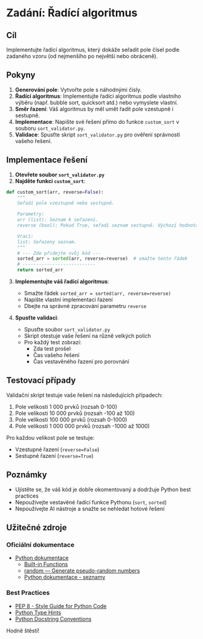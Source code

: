 # Zadání: Řadící algoritmus

## Cíl

Implementujte řadící algoritmus, který dokáže seřadit pole čísel podle zadaného vzoru (od nejmenšího po největší nebo obráceně).

## Pokyny

1. **Generování pole**: Vytvořte pole s náhodnými čísly.
2. **Řadící algoritmus**: Implementujte řadící algoritmus podle vlastního výběru (např. bubble sort, quicksort atd.) nebo vymyslete vlastní.
3. **Směr řazení**: Váš algoritmus by měl umět řadit pole vzestupně i sestupně.
4. **Implementace**: Napište své řešení přímo do funkce `custom_sort` v souboru `sort_validator.py`.
5. **Validace**: Spusťte skript `sort_validator.py` pro ověření správnosti vašeho řešení.

## Implementace řešení

1. **Otevřete soubor `sort_validator.py`**
2. **Najděte funkci `custom_sort`**:

```python
def custom_sort(arr, reverse=False):
    """
    Seřadí pole vzestupně nebo sestupně.

    Parametry:
    arr (list): Seznam k seřazení.
    reverse (bool): Pokud True, seřadí seznam sestupně. Výchozí hodnota je False.

    Vrací:
    list: Seřazený seznam.
    """
    # --- Zde přidejte svůj kód ---
    sorted_arr = sorted(arr, reverse=reverse)  # smažte tento řádek
    # ---------------------------
    return sorted_arr
```

3. **Implementujte váš řadící algoritmus**: 
   - Smažte řádek `sorted_arr = sorted(arr, reverse=reverse)`
   - Napište vlastní implementaci řazení
   - Dbejte na správné zpracování parametru `reverse`

4. **Spusťte validaci**:
   - Spusťte soubor `sort_validator.py`
   - Skript otestuje vaše řešení na různě velkých polích
   - Pro každý test zobrazí:
     - Zda test prošel
     - Čas vašeho řešení
     - Čas vestavěného řazení pro porovnání

## Testovací případy

Validační skript testuje vaše řešení na následujících případech:
1. Pole velikosti 1 000 prvků (rozsah 0-100)
2. Pole velikosti 10 000 prvků (rozsah -100 až 100)
3. Pole velikosti 100 000 prvků (rozsah 0-1000)
4. Pole velikosti 1 000 000 prvků (rozsah -1000 až 1000)

Pro každou velikost pole se testuje:
- Vzestupné řazení (`reverse=False`)
- Sestupné řazení (`reverse=True`)

## Poznámky

- Ujistěte se, že váš kód je dobře okomentovaný a dodržuje Python best practices
- Nepoužívejte vestavěné řadící funkce Pythonu (`sort`, `sorted`)
- Nepoužívejte AI nástroje a snažte se nehledat hotové řešení

## Užitečné zdroje

### Oficiální dokumentace
- [Python dokumentace](https://docs.python.org/3/)
    - [Built-in Functions](https://docs.python.org/3/library/functions.html)
    - [random — Generate pseudo-random numbers](https://docs.python.org/3/library/random.html)
    - [Python dokumentace - seznamy](https://docs.python.org/3/tutorial/datastructures.html#more-on-lists)

### Best Practices
- [PEP 8 - Style Guide for Python Code](https://peps.python.org/pep-0008/)
- [Python Type Hints](https://docs.python.org/3/library/typing.html)
- [Python Docstring Conventions](https://peps.python.org/pep-0257/)

Hodně štěstí!